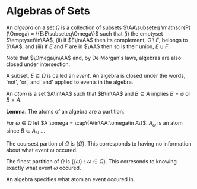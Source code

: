 # Algebras of Sets

An _algebra_ on a set $\Omega$ is a collection of subsets $\AA\subseteq
\mathscr{P}(\Omega) = \{E:E\subseteq\Omega\}$ such that (i) the emptyset
$\emptyset\in\AA$, (ii) if $E\in\AA$ then its complement, $\Omega\setminus
E$, belongs to $\AA$, and (iii) if $E$ and $F$ are in $\AA$ then so is
their union, $E\cup F$.

Note that $\Omega\in\AA$ and, by De Morgan's laws, algebras are also
closed under intersection.

A subset, $E\subseteq\Omega$ is called an _event_. An algebra is closed
under the words, 'not', 'or', and 'and' applied to events in the algebra.

An _atom_ is a set $A\in\AA$ such that $B\in\AA$ and $B\subseteq A$
implies $B = \emptyset$ or $B = A$.

**Lemma**. The atoms of an algebra are a partition.

For $\omega\in\Omega$ let $A_\omega = \cap\{A\in\AA:\omega\in A\}$.
$A_\omega$ is an atom since $B\subset A_\omega$ ...

The coursest partion of $\Omega$ is $\{\Omega\}$. This corresponds
to having no information about what event $\omega$ occured.

The finest partition of $\Omega$ is $\{\{\omega\}:\omega\in\Omega\}$.
This corresonds to knowing exactly what event $\omega$ occured.

An algebra specifies what atom an event occured in.
